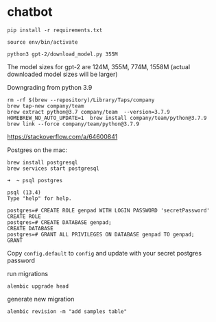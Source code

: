 # chatbot

```
pip install -r requirements.txt
```

```
source env/bin/activate
```

```
python3 gpt-2/download_model.py 355M
```

The model sizes for gpt-2 are 124M, 355M, 774M, 1558M (actual downloaded model sizes will be larger)


Downgrading from python 3.9

```
rm -rf $(brew --repository)/Library/Taps/company
brew tap-new company/team
brew extract python@3.7 company/team  --version=3.7.9 
HOMEBREW_NO_AUTO_UPDATE=1  brew install company/team/python@3.7.9
brew link --force company/team/python@3.7.9

```

https://stackoverflow.com/a/64600841


Postgres on the mac:

```
brew install postgresql
brew services start postgresql
```

```
➜  ~ psql postgres

psql (13.4)
Type "help" for help.

postgres=# CREATE ROLE genpad WITH LOGIN PASSWORD 'secretPassword'
CREATE ROLE
postgres=# CREATE DATABASE genpad;
CREATE DATABASE
postgres=# GRANT ALL PRIVILEGES ON DATABASE genpad TO genpad;
GRANT
```

Copy `config.default` to `config` and update with your secret postgres password

run migrations
```
alembic upgrade head  
```

generate new migration

```
alembic revision -m "add samples table"
```